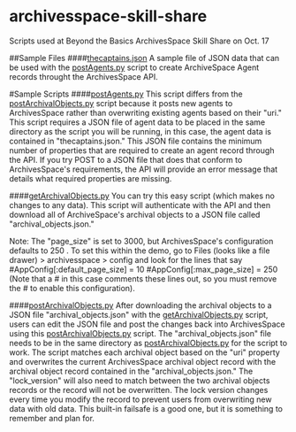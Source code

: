 # archivesspace-skill-share
Scripts used at Beyond the Basics ArchivesSpace Skill Share on Oct. 17

##Sample Files
####[thecaptains.json](thecaptains.json)
A sample file of JSON data that can be used with the [postAgents.py](postAgents.py) script to create ArchiveSpace Agent records throught the ArchivesSpace API.

#Sample Scripts
####[postAgents.py](postAgents.py)
This script differs from the [postArchivalObjects.py](postArchivalObjects.py) script because it posts new agents to ArchivesSpace rather than overwriting existing agents based on their "uri."  This script requires a JSON file of agent data to be placed in the same directory as the script you will be running, in this case, the agent data is contained in "thecaptains.json."  This JSON file contains the minimum number of properties that are required to create an agent record through the API.  If you try POST to a JSON file that does that conform to ArchivesSpace's requirements, the API will provide an error message that details what required properties are missing.

####[getArchivalObjects.py](getArchivalObjects.py)
You can try this easy script (which makes no changes to any data). This script will authenticate with the API and then download all of ArchiveSpace's archival objects to a JSON file called "archival_objects.json." 

Note: The "page_size" is set to 3000, but ArchivesSpace's configuration defaults to 250 .
To set this within the demo, go to Files (looks like a file drawer) > archivesspace > config and look for the lines that say 
\#AppConfig[:default_page_size] = 10
\#AppConfig[:max_page_size] = 250
(Note that a # in this case comments these lines out, so you must remove the # to enable this configuration). 

####[postArchivalObjects.py](postArchivalObjects.py)
After downloading the archival objects to a JSON file "archival_objects.json" with the [getArchivalObjects.py](getArchivalObjects.py) script, users can edit the JSON file and post the changes back into ArchivesSpace using this [postArchivalObjects.py](postArchivalObjects.py) script. The "archival_objects.json" file needs to be in the same directory as [postArchivalObjects.py](postArchivalObjects.py) for the script to work. The script matches each archival object based on the "uri" property and overwrites the current ArchivesSpace archival object record with the archival object record contained in the "archival_objects.json."  The "lock_version" will also need to match between the two archival objects records or the record will not be overwritten. The lock version changes every time you modify the record to prevent users from overwriting new data with old data. This built-in failsafe is a good one, but it is something to remember and plan for.


